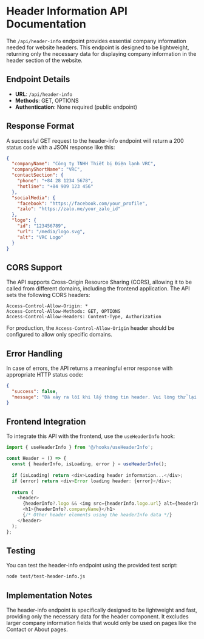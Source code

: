 # Header Information API Documentation

The `/api/header-info` endpoint provides essential company information needed for website headers. This endpoint is designed to be lightweight, returning only the necessary data for displaying company information in the header section of the website.

## Endpoint Details

- **URL**: `/api/header-info`
- **Methods**: GET, OPTIONS
- **Authentication**: None required (public endpoint)

## Response Format

A successful GET request to the header-info endpoint will return a 200 status code with a JSON response like this:

```json
{
  "companyName": "Công ty TNHH Thiết bị Điện lạnh VRC",
  "companyShortName": "VRC",
  "contactSection": {
    "phone": "+84 28 1234 5678",
    "hotline": "+84 909 123 456"
  },
  "socialMedia": {
    "facebook": "https://facebook.com/your_profile",
    "zalo": "https://zalo.me/your_zalo_id"
  },
  "logo": {
    "id": "123456789",
    "url": "/media/logo.svg",
    "alt": "VRC Logo"
  }
}
```

## CORS Support

The API supports Cross-Origin Resource Sharing (CORS), allowing it to be called from different domains, including the frontend application. The API sets the following CORS headers:

```
Access-Control-Allow-Origin: *
Access-Control-Allow-Methods: GET, OPTIONS
Access-Control-Allow-Headers: Content-Type, Authorization
```

For production, the `Access-Control-Allow-Origin` header should be configured to allow only specific domains.

## Error Handling

In case of errors, the API returns a meaningful error response with appropriate HTTP status code:

```json
{
  "success": false,
  "message": "Đã xảy ra lỗi khi lấy thông tin header. Vui lòng thử lại sau."
}
```

## Frontend Integration

To integrate this API with the frontend, use the `useHeaderInfo` hook:

```typescript
import { useHeaderInfo } from '@/hooks/useHeaderInfo';

const Header = () => {
  const { headerInfo, isLoading, error } = useHeaderInfo();
  
  if (isLoading) return <div>Loading header information...</div>;
  if (error) return <div>Error loading header: {error}</div>;
  
  return (
    <header>
      {headerInfo?.logo && <img src={headerInfo.logo.url} alt={headerInfo.companyName} />}
      <h1>{headerInfo?.companyName}</h1>
      {/* Other header elements using the headerInfo data */}
    </header>
  );
};
```

## Testing

You can test the header-info endpoint using the provided test script:

```bash
node test/test-header-info.js
```

## Implementation Notes

The header-info endpoint is specifically designed to be lightweight and fast, providing only the necessary data for the header component. It excludes larger company information fields that would only be used on pages like the Contact or About pages.
